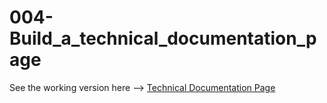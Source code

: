 # 004-Build_a_technical_documentation_page

See the working version here --> [Technical Documentation Page](https://iliasdennis.github.io/004-Build_a_technical_documentation_page)